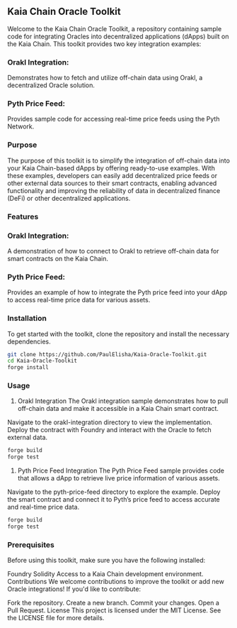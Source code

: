 ## Kaia Chain Oracle Toolkit
Welcome to the Kaia Chain Oracle Toolkit, a repository containing sample code for integrating Oracles into decentralized applications (dApps) built on the Kaia Chain. This toolkit provides two key integration examples:

### Orakl Integration: 
Demonstrates how to fetch and utilize off-chain data using Orakl, a decentralized Oracle solution.
### Pyth Price Feed: 
Provides sample code for accessing real-time price feeds using the Pyth Network.

### Purpose
The purpose of this toolkit is to simplify the integration of off-chain data into your Kaia Chain-based dApps by offering ready-to-use examples. With these examples, developers can easily add decentralized price feeds or other external data sources to their smart contracts, enabling advanced functionality and improving the reliability of data in decentralized finance (DeFi) or other decentralized applications.

### Features
### Orakl Integration:
A demonstration of how to connect to Orakl to retrieve off-chain data for smart contracts on the Kaia Chain.

### Pyth Price Feed:
Provides an example of how to integrate the Pyth price feed into your dApp to access real-time price data for various assets.

### Installation
To get started with the toolkit, clone the repository and install the necessary dependencies.

```bash
git clone https://github.com/PaulElisha/Kaia-Oracle-Toolkit.git
cd Kaia-Oracle-Toolkit
forge install
```

### Usage
1. Orakl Integration
The Orakl integration sample demonstrates how to pull off-chain data and make it accessible in a Kaia Chain smart contract.

Navigate to the orakl-integration directory to view the implementation.
Deploy the contract with Foundry and interact with the Oracle to fetch external data.

```bash
forge build
forge test
```
1. Pyth Price Feed Integration
The Pyth Price Feed sample provides code that allows a dApp to retrieve live price information of various assets.

Navigate to the pyth-price-feed directory to explore the example.
Deploy the smart contract and connect it to Pyth’s price feed to access accurate and real-time price data.

```bash
forge build
forge test
```

### Prerequisites
Before using this toolkit, make sure you have the following installed:

Foundry
Solidity
Access to a Kaia Chain development environment.
Contributions
We welcome contributions to improve the toolkit or add new Oracle integrations! If you'd like to contribute:

Fork the repository.
Create a new branch.
Commit your changes.
Open a Pull Request.
License
This project is licensed under the MIT License. See the LICENSE file for more details.